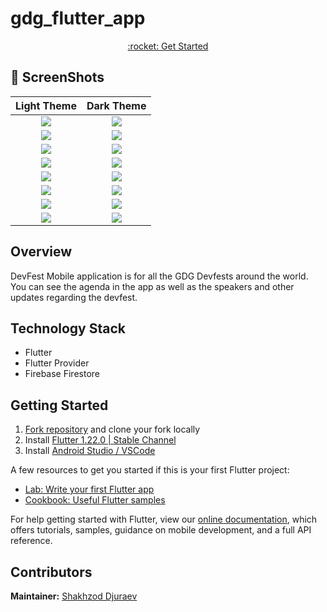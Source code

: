 # gdg_flutter_app

<p align="center"><a href="#getting-started">:rocket: Get Started</a></p>

## 📸 ScreenShots

|             Light Theme              |              Dark Theme              |
| :----------------------------------: | :----------------------------------: |
| ![](https://raw.githubusercontent.com/handzup/gdg_flutter_app/master/images/screenshots/1.png) | ![](https://raw.githubusercontent.com/handzup/gdg_flutter_app/master/images/screenshots/1-dark.png) |
| ![](https://raw.githubusercontent.com/handzup/gdg_flutter_app/master/images/screenshots/agenda.png) | ![](https://raw.githubusercontent.com/handzup/gdg_flutter_app/master/images/screenshots/agenda-dark.png) |
| ![](https://raw.githubusercontent.com/handzup/gdg_flutter_app/master/images/screenshots/skeakers.png) | ![](https://raw.githubusercontent.com/handzup/gdg_flutter_app/master/images/screenshots/speakers-dark.png) |
| ![](https://raw.githubusercontent.com/handzup/gdg_flutter_app/master/images/screenshots/team.png) | ![](https://raw.githubusercontent.com/handzup/gdg_flutter_app/master/images/screenshots/team-dark.png) |
| ![](https://raw.githubusercontent.com/handzup/gdg_flutter_app/master/images/screenshots/sponsors.png) | ![](https://raw.githubusercontent.com/handzup/gdg_flutter_app/master/images/screenshots/sponsors-dark.png) |
| ![](https://raw.githubusercontent.com/handzup/gdg_flutter_app/master/images/screenshots/splashScreen.png) | ![](https://raw.githubusercontent.com/handzup/gdg_flutter_app/master/images/screenshots/splashScreen-dark.png) |
| ![](https://raw.githubusercontent.com/handzup/gdg_flutter_app/master/images/screenshots/map.png) | ![](https://raw.githubusercontent.com/handzup/gdg_flutter_app/master/images/screenshots/map-dark.png) |
| ![](https://raw.githubusercontent.com/handzup/gdg_flutter_app/master/images/screenshots/nointernet.png) | ![](https://raw.githubusercontent.com/handzup/gdg_flutter_app/master/images/screenshots/nointernet-dark.png) |

## Overview

DevFest Mobile application is for all the GDG Devfests around the world. You can see the agenda in the app as well as the speakers and other updates regarding the devfest.

## Technology Stack

- Flutter
- Flutter Provider
- Firebase Firestore

## Getting Started

1. [Fork repository](https://github.com/handzup/gdg_flutter_app/fork) and clone your fork locally
1. Install [Flutter 1.22.0 | Stable Channel](https://flutter.dev/docs/get-started/install)
1. Install [Android Studio /  VSCode](https://flutter.dev/docs/development/tools/android-studio)

A few resources to get you started if this is your first Flutter project:

- [Lab: Write your first Flutter app](https://flutter.dev/docs/get-started/codelab)
- [Cookbook: Useful Flutter samples](https://flutter.dev/docs/cookbook)

For help getting started with Flutter, view our
[online documentation](https://flutter.dev/docs), which offers tutorials,
samples, guidance on mobile development, and a full API reference.
 
## Contributors

**Maintainer:** [Shakhzod Djuraev](https://github.com/handzup)
